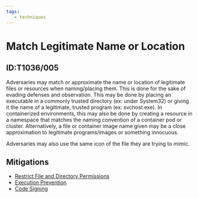 ```yaml
---
tags:
   - techniques
---
```

# Match Legitimate Name or Location
## ID:T1036/005
Adversaries may match or approximate the name or location of legitimate files or resources when naming/placing them. This is done for the sake of evading defenses and observation. This may be done by placing an executable in a commonly trusted directory (ex: under System32) or giving it the name of a legitimate, trusted program (ex: svchost.exe). In containerized environments, this may also be done by creating a resource in a namespace that matches the naming convention of a container pod or cluster. Alternatively, a file or container image name given may be a close approximation to legitimate programs/images or something innocuous.

Adversaries may also use the same icon of the file they are trying to mimic.
## Mitigations
* [Restrict File and Directory Permissions](/mitre/mitigations/M1022)
* [Execution Prevention](/mitre/mitigations/M1038)
* [Code Signing](/mitre/mitigations/M1045)
